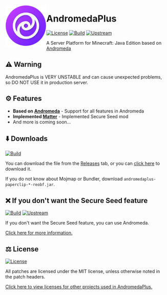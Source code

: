 <img src=".github/assets/logo.png" align="left" id="header" width="128px"></img>

# AndromedaPlus
[![License](https://img.shields.io/github/license/TeamEarendel/AndromedaPlus?style=flat-square)](LICENSE.md)
[![Build](https://img.shields.io/github/actions/workflow/status/TeamEarendel/AndromedaPlus/build.yml?branch=matter/1.19.3&logo=github&style=flat-square)](https://github.com/TeamEarendel/AndromedaPlus/actions/workflows/build.yml?query=branch:matter/1.19.3)
[![Upstream](https://img.shields.io/github/actions/workflow/status/TeamEarendel/Updater/andromedaplus.yml?label=upstream&logo=github&style=flat-square)](https://github.com/TeamEarendel/Updater/actions/workflows/andromeda.yml)

A Server Platform for Minecraft: Java Edition based on [Andromeda](https://github.com/TeamEarendel/Andromeda)

## ⚠️ Warning
AndromedaPlus is VERY UNSTABLE and can cause unexpected problems, so DO NOT USE it in production server.

## ⚙️ Features
- **Based on [Andromeda](https://github.com/TeamEarendel/Andromeda)** - Support for all features in Andromeda
- **Implemented [Matter](https://github.com/plasmoapp/matter/)** - Implemented Secure Seed mod
- And more is coming soon...

## ⬇️ Downloads
[![Build](https://img.shields.io/github/actions/workflow/status/TeamEarendel/AndromedaPlus/build.yml?branch=matter/1.19.3&logo=github&style=flat-square)](https://github.com/TeamEarendel/AndromedaPlus/actions/workflows/build.yml?query=branch:matter/1.19.3)

You can download the file from the [Releases](https://github.com/TeamEarendel/AndromedaPlus/releases) tab, or you can [click here](https://github.com/TeamEarendel/AndromedaPlus/releases/download/matter-1.19.3/andromeda-paperclip-1.19.3-R0.1-SNAPSHOT-reobf.jar) to download it.

If you do not know about Mojmap or Bundler, download `andromedaplus-paperclip-*-reobf.jar`.

## ❌ If you don't want the Secure Seed feature
[![Build](https://img.shields.io/github/actions/workflow/status/TeamEarendel/Andromeda/build.yml?branch=ver/1.19.3&logo=github&style=flat-square)](https://github.com/TeamEarendel/Andromeda/actions/workflows/build.yml?query=branch:ver/1.19.3)
[![Upstream](https://img.shields.io/github/actions/workflow/status/TeamEarendel/Updater/andromeda.yml?label=upstream&logo=github&style=flat-square)](https://github.com/TeamEarendel/Updater/actions/workflows/andromeda.yml)

If you don't want the Secure Seed feature, you can use Andromeda.

[Click here for more information.](https://github.com/TeamEarendel/Andromeda)

## ⚖️ License
[![License](https://img.shields.io/github/license/TeamEarendel/Andromeda?style=flat-square)](LICENSE.md)

All patches are licensed under the MIT license, unless otherwise noted in the patch headers.

[Click here to view licenses for other projects used in AndromedaPlus.](https://github.com/TeamEarendel/Andromeda/wiki/Implemented-Bukkits-&-Mods)
